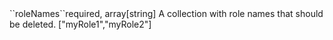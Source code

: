 <tr><td>``roleNames``</td><td>required, array[string]</td>
<td>A collection with role names that should be deleted.
<td>["myRole1","myRole2"]</td>
<td></td>
</tr>

 